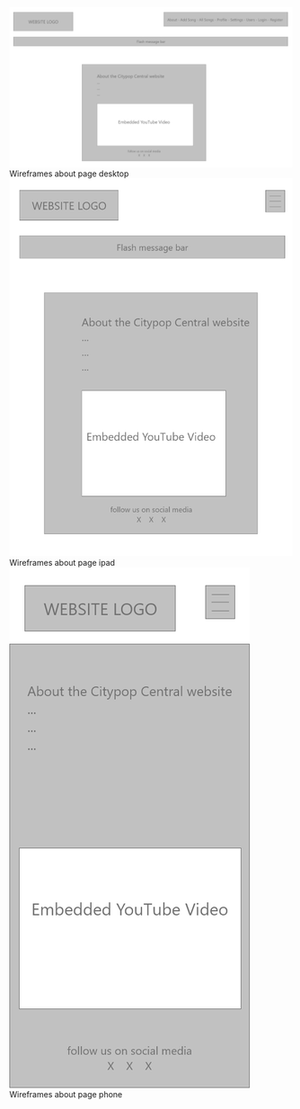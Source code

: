 

<img src="about-desktop.png" alt="Wireframes about page desktop">
<span>Wireframes about page desktop</span>

<img src="about-ipad.png" alt="Wireframes about page ipad">
<span>Wireframes about page ipad</span>

<img src="about-phone.png" alt="Wireframes about page phone">
<span>Wireframes about page phone</span>